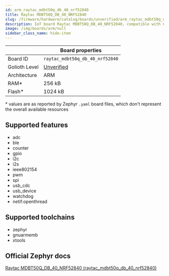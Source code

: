 ```yaml
---
id: arm_raytac_mdbt50q_db_40_nrf52840
title: Raytac MDBT50Q_DB_40_NRF52840
slug: /firmware/hardware/catalog/boards/unverified/arm_raytac_mdbt50q_db_40_nrf52840
description: IoT board Raytac MDBT50Q_DB_40_NRF52840, compatible with Golioth at unverified level.
image: /img/boards/arm/null
sidebar_class_name: hide-item
---
```


[//]: # (This is an auto-generated file, do not edit! Changes to it will be lost upon re-generation)



|                | Board properties     |
| -------------  | -------------------- |
| Board ID       | `raytac_mdbt50q_db_40_nrf52840` |
| Golioth Level  | [Unverified](/firmware/hardware#unverified-boards) |
| Architecture   | ARM |
| RAM*           | 256 kB |
| Flash*         | 1024 kB |

\* values are as reported by Zephyr `.yaml` board files, which don't represent the overall available resources



## Supported features

* adc
* ble
* counter
* gpio
* i2c
* i2s
* ieee802154
* pwm
* spi
* usb_cdc
* usb_device
* watchdog
* netif:openthread

## Supported toolchains

* zephyr
* gnuarmemb
* xtools

## Official Zephyr docs

[Raytac MDBT50Q_DB_40_NRF52840 (raytac_mdbt50q_db_40_nrf52840)](https://docs.zephyrproject.org/3.6.0/boards/arm/raytac_mdbt50q_db_40_nrf52840/doc/index.html)
